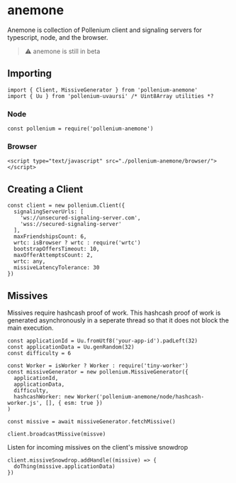 # anemone

Anemone is collection of Pollenium client and signaling servers for typescript, node, and the browser.

>  ⚠️ anemone is still in beta

## Importing

````
import { Client, MissiveGenerator } from 'pollenium-anemone'
import { Uu } from 'pollenium-uvaursi' /* Uint8Array utilities *?
````

### Node

````
const pollenium = require('pollenium-anemone')
````

### Browser

````
<script type="text/javascript" src="./pollenium-anemone/browser/"></script>
````

## Creating a Client

```
const client = new pollenium.Client({
  signalingServerUrls: [
    'ws://unsecured-signaling-server.com',
    'wss://secured-signaling-server'
  ],
  maxFriendshipsCount: 6,
  wrtc: isBrowser ? wrtc : require('wrtc')
  bootstrapOffersTimeout: 10,
  maxOfferAttemptsCount: 2,
  wrtc: any,
  missiveLatencyTolerance: 30
})
```

## Missives

Missives require hashcash proof of work. This hashcash proof of work is generated asynchronously in a seperate thread so that it does not block the main execution.

````
const applicationId = Uu.fromUtf8('your-app-id').padLeft(32)
const applicationData = Uu.genRandom(32)
const difficulty = 6

const Worker = isWorker ? Worker : require('tiny-worker')
const missiveGenerator = new pollenium.MissiveGenerator({
  applicationId,
  applicationData,
  difficulty,
  hashcashWorker: new Worker('pollenium-anemone/node/hashcash-worker.js', [], { esm: true })
)

const missive = await missiveGenerator.fetchMissive()

client.broadcastMissive(missve)
````

Listen for incoming missives on the client's missive snowdrop

````
client.missiveSnowdrop.addHandle((missive) => {
  doThing(missive.applicationData)
})
````
